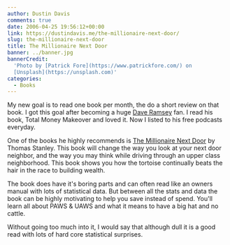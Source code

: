 ```yaml
---
author: Dustin Davis
comments: true
date: 2006-04-25 19:56:12+00:00
link: https://dustindavis.me/the-millionaire-next-door/
slug: the-millionaire-next-door
title: The Millionaire Next Door
banner: ../banner.jpg
bannerCredit:
  'Photo by [Patrick Fore](https://www.patrickfore.com/) on
  [Unsplash](https://unsplash.com)'
categories:
  - Books
---
```


My new goal is to read one book per month, the do a short review on that book. I
got this goal after becoming a huge [Dave Ramsey](http://www.daveramsey.com)
fan. I read his book, Total Money Makeover and loved it. Now I listed to his
free podcasts everyday.

One of the books he highly recommends is
[The Millionaire Next Door](http://www.amazon.com/exec/obidos/redirect?tag=ldspdacom-20%26link_code=xm2%26camp=2025%26creative=165953%26path=http://www.amazon.com/gp/redirect.html%253fASIN=0671015206%2526tag=ldspdacom-20%2526lcode=xm2%2526cID=2025%2526ccmID=165953%2526location=/o/ASIN/0671015206%25253FSubscriptionId=0SJZR47BQGX60PK1RXG2)
by Thomas Stanley. This book will change the way you look at your next door
neighbor, and the way you may think while driving through an upper class
neighborhood. This book shows you how the tortoise continually beats the hair in
the race to building wealth.

The book does have it's boring parts and can often read like an owners manual
with lots of statistical data. But between all the stats and data the book can
be highly motivating to help you save instead of spend. You'll learn all about
PAWS & UAWS and what it means to have a big hat and no cattle.

Without going too much into it, I would say that although dull it is a good read
with lots of hard core statistical surprises.
